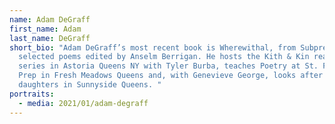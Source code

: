 ```yaml
---
name: Adam DeGraff
first_name: Adam
last_name: DeGraff
short_bio: "Adam DeGraff’s most recent book is Wherewithal, from Subpress, a
  selected poems edited by Anselm Berrigan. He hosts the Kith & Kin reading
  series in Astoria Queens NY with Tyler Burba, teaches Poetry at St. Francis
  Prep in Fresh Meadows Queens and, with Genevieve George, looks after two
  daughters in Sunnyside Queens. "
portraits:
  - media: 2021/01/adam-degraff
---
```

